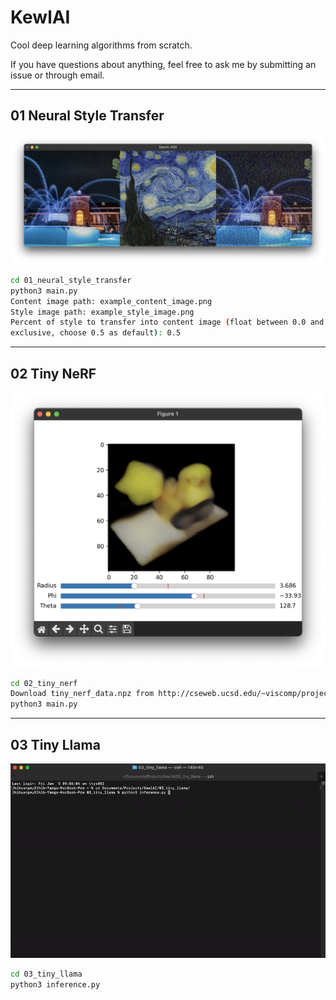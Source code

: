 # KewlAI

Cool deep learning algorithms from scratch.

If you have questions about anything, feel free to ask me by submitting an issue or through email.

---
## 01 Neural Style Transfer
![01_neural_style_transfer](/imgs/neural_style_transfer.png)
```sh
cd 01_neural_style_transfer
python3 main.py
Content image path: example_content_image.png
Style image path: example_style_image.png
Percent of style to transfer into content image (float between 0.0 and 1.0
exclusive, choose 0.5 as default): 0.5
```

---
## 02 Tiny NeRF
![02_tiny_nerf](/imgs/tiny_nerf.png)
```sh
cd 02_tiny_nerf
Download tiny_nerf_data.npz from http://cseweb.ucsd.edu/~viscomp/projects/LF/papers/ECCV20/nerf/tiny_nerf_data.npz
python3 main.py
```

---
## 03 Tiny Llama
![03_tiny_llama](/imgs/tiny_llama.gif)
```sh
cd 03_tiny_llama
python3 inference.py
```
